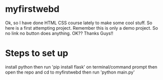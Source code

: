 # myfirstwebd
Ok, so I have done HTML CSS course lately to make some cool stuff. So here is a first attempting project. Remember this is only a demo project. So no link no button does anything. OK?? Thanks Guys!!


# Steps to set up
install python
then run 'pip install flask' on terminal/command prompt
then open the repo and cd to myfirstwebd
then run 'python main.py'

